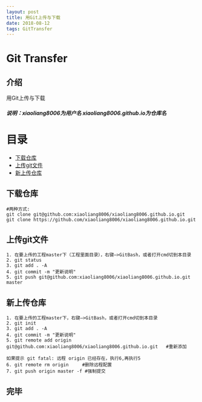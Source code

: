 ```yaml
---
layout: post
title: 用Git上传与下载
date: 2018-08-12 
tags: GitTransfer 
---
```


# Git Transfer

## 介绍

用Git上传与下载

#####  说明：xiaoliang8006为用户名   xiaoliang8006.github.io为仓库名 

# 目录


* [下载仓库](#n1)
* [上传git文件](#n2)
* [新上传仓库](#n3)



## <a name="n1"></a>下载仓库
	#两种方式:
	git clone git@github.com:xiaoliang8006/xiaoliang8006.github.io.git
	git clone https://github.com/xiaoliang8006/xiaoliang8006.github.io.git
	

## <a name="n1"></a>上传git文件

	1. 在要上传的工程master下（工程里面目录），右键—>GitBash，或者打开cmd切到本目录
	2. git status
	3. git add . -A
	4. git commit -m "更新说明"
	5. git push git@github.com:xiaoliang8006/xiaoliang8006.github.io.git master

## <a name="n1"></a>新上传仓库
	
	1. 在要上传的工程master下，右键—>GitBash，或者打开cmd切到本目录
	2. git init
	3. git add . -A
	4. git commit -m "更新说明"
	5. git remote add origin git@github.com:xiaoliang8006/xiaoliang8006.github.io.git   #重新添加
	
	如果提示 git fatal: 远程 origin 已经存在，执行6,再执行5
	6. git remote rm origin     #删除远程配置
	7. git push origin master -f #强制提交

## 完毕
